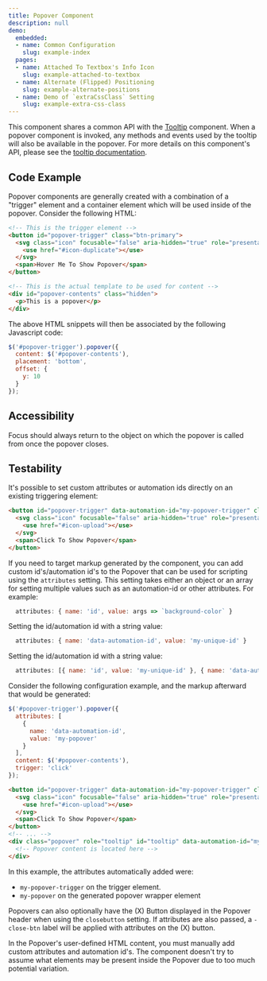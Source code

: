 ```yaml
---
title: Popover Component
description: null
demo:
  embedded:
  - name: Common Configuration
    slug: example-index
  pages:
  - name: Attached To Textbox's Info Icon
    slug: example-attached-to-textbox
  - name: Alternate (Flipped) Positioning
    slug: example-alternate-positions
  - name: Demo of `extraCssClass` Setting
    slug: example-extra-css-class
---
```


This component shares a common API with the [Tooltip](./tooltip) component. When a popover component is invoked, any methods and events used by the tooltip will also be available in the popover. For more details on this component's API, please see the [tooltip documentation](./tooltip).

## Code Example

Popover components are generally created with a combination of a "trigger" element and a container element which will be used inside of the popover.  Consider the following HTML:

```html
<!-- This is the trigger element -->
<button id="popover-trigger" class="btn-primary">
  <svg class="icon" focusable="false" aria-hidden="true" role="presentation">
    <use href="#icon-duplicate"></use>
  </svg>
  <span>Hover Me To Show Popover</span>
</button>

<!-- This is the actual template to be used for content -->
<div id="popover-contents" class="hidden">
  <p>This is a popover</p>
</div>

```

The above HTML snippets will then be associated by the following Javascript code:

```javascript
$('#popover-trigger').popover({
  content: $('#popover-contents'),
  placement: 'bottom',
  offset: {
    y: 10
  }
});
```

## Accessibility

Focus should always return to the object on which the popover is called from once the popover closes.

## Testability

It's possible to set custom attributes or automation ids directly on an existing triggering element:

```html
<button id="popover-trigger" data-automation-id="my-popover-trigger" class="btn-secondary" type="button">
  <svg class="icon" focusable="false" aria-hidden="true" role="presentation">
    <use href="#icon-upload"></use>
  </svg>
  <span>Click To Show Popover</span>
</button>
```

If you need to target markup generated by the component, you can add custom id's/automation id's to the Popover that can be used for scripting using the `attributes` setting. This setting takes either an object or an array for setting multiple values such as an automation-id or other attributes. For example:

```js
  attributes: { name: 'id', value: args => `background-color` }
```

Setting the id/automation id with a string value:

```js
  attributes: { name: 'data-automation-id', value: 'my-unique-id' }
```

Setting the id/automation id with a string value:

```js
  attributes: [{ name: 'id', value: 'my-unique-id' }, { name: 'data-automation-id', value: 'my-unique-id' }]
```

Consider the following configuration example, and the markup afterward that would be generated:

```js
$('#popover-trigger').popover({
  attributes: [
    {
      name: 'data-automation-id',
      value: 'my-popover'
    }
  ],
  content: $('#popover-contents'),
  trigger: 'click'
});
```

```html
<button id="popover-trigger" data-automation-id="my-popover-trigger" class="btn-secondary" type="button">
  <svg class="icon" focusable="false" aria-hidden="true" role="presentation">
    <use href="#icon-upload"></use>
  </svg>
  <span>Click To Show Popover</span>
</button>
<!-- ... -->
<div class="popover" role="tooltip" id="tooltip" data-automation-id="my-popover">
  <!-- Popover content is located here -->
</div>
```

In this example, the attributes automatically added were:

- `my-popover-trigger` on the trigger element.
- `my-popover` on the generated popover wrapper element

Popovers can also optionally have the (X) Button displayed in the Popover header when using the `closebutton` setting. If attributes are also passed, a `-close-btn` label will be applied with attributes on the (X) button.

In the Popover's user-defined HTML content, you must manually add custom attributes and automation id's.  The component doesn't try to assume what elements may be present inside the Popover due to too much potential variation.

